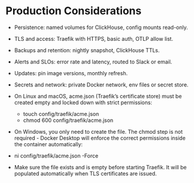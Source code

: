 # Production Considerations

- Persistence: named volumes for ClickHouse, config mounts read-only.
- TLS and access: Traefik with HTTPS, basic auth, OTLP allow list.
- Backups and retention: nightly snapshot, ClickHouse TTLs.
- Alerts and SLOs: error rate and latency, routed to Slack or email.
- Updates: pin image versions, monthly refresh.
- Secrets and network: private Docker network, env files or secret store.

- On Linux and macOS, acme.json (Traefik’s certificate store) must be created empty and locked down with strict permissions:
   - touch config/traefik/acme.json
   - chmod 600 config/traefik/acme.json

- On Windows, you only need to create the file. The chmod step is not required - Docker Desktop will enforce the correct permissions inside the container automatically:

- ni config/traefik/acme.json -Force

- Make sure the file exists and is empty before starting Traefik. It will be populated automatically when TLS certificates are issued.